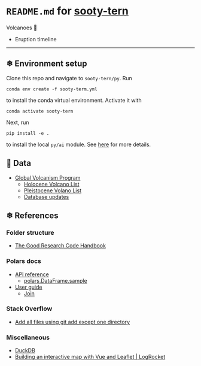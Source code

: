 # `README.md` for [sooty-tern](https://github.com/Ai-Yukino/sooty-tern)

Volcanoes 🌋

- Eruption timeline

---

## ❄ Environment setup

Clone this repo and navigate to `sooty-tern/py`. Run

```
conda env create -f sooty-term.yml
```

to install the conda virtual environment. Activate it with

```
conda activate sooty-tern
```

Next, run

```
pip install -e .
```

to install the local `py/ai` module. See [here](https://goodresearch.dev/setup.html#pip-install-your-package) for more details.

## 🌸 Data

- [Global Volcanism Program](https://volcano.si.edu/)
  - [Holocene Volcano List](https://volcano.si.edu/volcanolist_holocene.cfm)
  - [Pleistocene Volano List](https://volcano.si.edu/volcanolist_pleistocene.cfm)
  - [Database updates](https://volcano.si.edu/gvp_votw.cfm#log)

## ❄ References

### Folder structure

- [The Good Research Code Handbook](https://goodresearch.dev/)

### Polars docs

- [API reference](https://pola-rs.github.io/polars/py-polars/html/reference/index.html)
  - [polars.DataFrame.sample](https://pola-rs.github.io/polars/py-polars/html/reference/api/polars.DataFrame.sample.html)
- [User guide](https://pola-rs.github.io/polars-book/user-guide/)
  - [Join](https://pola-rs.github.io/polars-book/user-guide/howcani/combining_data/joining.html)

### Stack Overflow

- [Add all files using git add except one directory](https://stackoverflow.com/questions/50316434/add-all-files-using-git-add-except-one-directory)

### Miscellaneous

- [DuckDB](https://duckdb.org/)
- [Building an interactive map with Vue and Leaflet | LogRocket](https://blog.logrocket.com/building-an-interactive-map-with-vue-and-leaflet/)
